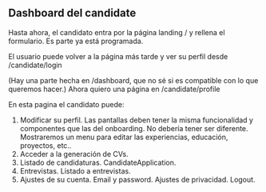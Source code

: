 ## Dashboard del candidate
Hasta ahora, el candidato entra por la página landing / y rellena el formulario. Es parte ya está programada.

El usuario puede volver a la página más tarde y ver su perfil desde /candidate/login

(Hay una parte hecha en /dashboard, que no sé si es compatible con lo que queremos hacer.)
Ahora quiero una página en /candidate/profile

En esta pagina el candidato puede:
1. Modificar su perfil. Las pantallas deben tener la misma funcionalidad y componentes que las del onboarding. No debería tener ser diferente. Mostraremos un menu para editar las experiencias, educación, proyectos, etc..
2. Acceder a la generación de CVs.
3. Listado de candidaturas. CandidateApplication.
4. Entrevistas. Listado a entrevistas.
5. Ajustes de su cuenta. Email y password. Ajustes de privacidad. Logout.